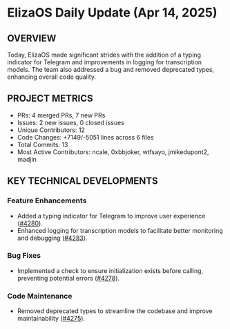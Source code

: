 # ElizaOS Daily Update (Apr 14, 2025)

## OVERVIEW 
Today, ElizaOS made significant strides with the addition of a typing indicator for Telegram and improvements in logging for transcription models. The team also addressed a bug and removed deprecated types, enhancing overall code quality.

## PROJECT METRICS
- PRs: 4 merged PRs, 7 new PRs
- Issues: 2 new issues, 0 closed issues
- Unique Contributors: 12
- Code Changes: +7149/-5051 lines across 6 files
- Total Commits: 13
- Most Active Contributors: ncale, 0xbbjoker, wtfsayo, jmikedupont2, madjin

## KEY TECHNICAL DEVELOPMENTS

### Feature Enhancements
- Added a typing indicator for Telegram to improve user experience ([#4280](https://github.com/elizaos/eliza/pull/4280)).
- Enhanced logging for transcription models to facilitate better monitoring and debugging ([#4283](https://github.com/elizaos/eliza/pull/4283)).

### Bug Fixes
- Implemented a check to ensure initialization exists before calling, preventing potential errors ([#4278](https://github.com/elizaos/eliza/pull/4278)).

### Code Maintenance
- Removed deprecated types to streamline the codebase and improve maintainability ([#4275](https://github.com/elizaos/eliza/pull/4275)).
